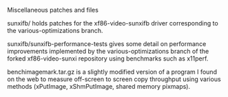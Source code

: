 Miscellaneous patches and files

sunxifb/ holds patches for the xf86-video-sunxifb driver corresponding to the
various-optimizations branch.

sunxifb/sunxifb-performance-tests gives some detail on performance improvements implemented
by the various-optimizations branch of the forked xf86-video-sunxi repository using
benchmarks such as x11perf.

benchimagemark.tar.gz is a slightly modified version of a program I found
on the web to measure off-screen to screen copy throughput using various methods
(xPutImage, xShmPutImage, shared memory pixmaps).
